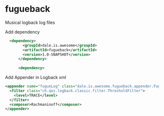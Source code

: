 # fugueback
Musical logback log files


Add dependency
```xml
  <dependency>
        <groupId>dale.is.awesome</groupId>
        <artifactId>fugueback</artifactId>
        <version>1.0-SNAPSHOT</version>
      </dependency>
      
      <dependency>
```
Add Appender in Logback xml
```xml
<appender name="fugueLog" class="dale.is.awesome.fugueback.appender.FugueAppender">
  <filter class="ch.qos.logback.classic.filter.ThresholdFilter">
    <level>TRACE</level>
  </filter>
  <composer>Rachmaninoff</composer>
</appender>
  
